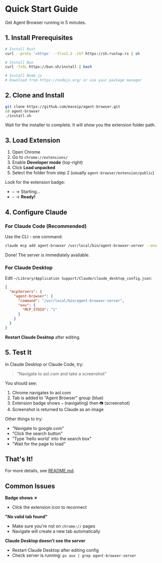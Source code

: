 # Quick Start Guide

Get Agent Browser running in 5 minutes.

## 1. Install Prerequisites

```bash
# Install Rust
curl --proto '=https' --tlsv1.2 -sSf https://sh.rustup.rs | sh

# Install Bun
curl -fsSL https://bun.sh/install | bash

# Install Node.js
# Download from https://nodejs.org/ or use your package manager
```

## 2. Clone and Install

```bash
git clone https://github.com/maceip/agent-browser.git
cd agent-browser
./install.sh
```

Wait for the installer to complete. It will show you the extension folder path.

## 3. Load Extension

1. Open Chrome
2. Go to `chrome://extensions/`
3. Enable **Developer mode** (top-right)
4. Click **Load unpacked**
5. Select the folder from step 2 (usually `agent-browser/extension/public`)

Look for the extension badge:
- `⋯` → Starting...
- `✓` → **Ready!**

## 4. Configure Claude

### For Claude Code (Recommended)

Use the CLI - one command:

```bash
claude mcp add agent-browser /usr/local/bin/agent-browser-server --env MCP_STDIO=1
```

Done! The server is immediately available.

### For Claude Desktop

Edit `~/Library/Application Support/Claude/claude_desktop_config.json`:

```json
{
  "mcpServers": {
    "agent-browser": {
      "command": "/usr/local/bin/agent-browser-server",
      "env": {
        "MCP_STDIO": "1"
      }
    }
  }
}
```

**Restart Claude Desktop** after editing.

## 5. Test It

In Claude Desktop or Claude Code, try:

> "Navigate to aol.com and take a screenshot"

You should see:
1. Chrome navigates to aol.com
2. Tab is added to "Agent Browser" group (blue)
3. Extension badge shows `→` (navigating) then `📷` (screenshot)
4. Screenshot is returned to Claude as an image

Other things to try:
- "Navigate to google.com"
- "Click the search button"
- "Type 'hello world' into the search box"
- "Wait for the page to load"

## That's It!

For more details, see [README.md](README.md).

## Common Issues

**Badge shows ✗**
- Click the extension icon to reconnect

**"No valid tab found"**
- Make sure you're not on `chrome://` pages
- Navigate will create a new tab automatically

**Claude Desktop doesn't see the server**
- Restart Claude Desktop after editing config
- Check server is running: `ps aux | grep agent-browser-server`

